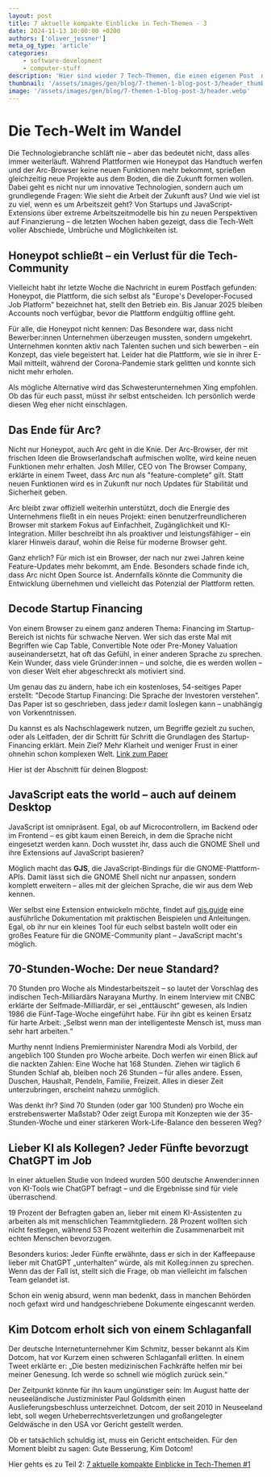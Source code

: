 ```yaml
---
layout: post
title: 7 aktuelle kompakte Einblicke in Tech-Themen - 3
date: 2024-11-13 10:00:00 +0200
authors: ['oliver_jessner']
meta_og_type: 'article'
categories:
    - software-development
    - computer-stuff
description: 'Hier sind wieder 7 Tech-Themen, die einen eigenen Post  nicht rechtfertigen!'
thumbnail: '/assets/images/gen/blog/7-themen-1-blog-post-3/header_thumbnail.webp'
image: '/assets/images/gen/blog/7-themen-1-blog-post-3/header.webp'
---
```


# Die Tech-Welt im Wandel

Die Technologiebranche schläft nie – aber das bedeutet nicht, dass alles immer weiterläuft. Während Plattformen wie Honeypot das Handtuch werfen und der Arc-Browser keine neuen Funktionen mehr bekommt, sprießen gleichzeitig neue Projekte aus dem Boden, die die Zukunft formen wollen. Dabei geht es nicht nur um innovative Technologien, sondern auch um grundlegende Fragen: Wie sieht die Arbeit der Zukunft aus? Und wie viel ist zu viel, wenn es um Arbeitszeit geht? Von Startups und JavaScript-Extensions über extreme Arbeitszeitmodelle bis hin zu neuen Perspektiven auf Finanzierung – die letzten Wochen haben gezeigt, dass die Tech-Welt voller Abschiede, Umbrüche und Möglichkeiten ist.

## Honeypot schließt – ein Verlust für die Tech-Community

Vielleicht habt ihr letzte Woche die Nachricht in eurem Postfach gefunden: Honeypot, die Plattform, die sich selbst als "Europe's Developer-Focused Job Platform" bezeichnet hat, stellt den Betrieb ein. Bis Januar 2025 bleiben Accounts noch verfügbar, bevor die Plattform endgültig offline geht.

Für alle, die Honeypot nicht kennen: Das Besondere war, dass nicht Bewerber:innen Unternehmen überzeugen mussten, sondern umgekehrt. Unternehmen konnten aktiv nach Talenten suchen und sich bewerben – ein Konzept, das viele begeistert hat. Leider hat die Plattform, wie sie in ihrer E-Mail mitteilt, während der Corona-Pandemie stark gelitten und konnte sich nicht mehr erholen.

Als mögliche Alternative wird das Schwesterunternehmen Xing empfohlen. Ob das für euch passt, müsst ihr selbst entscheiden. Ich persönlich werde diesen Weg eher nicht einschlagen.

## Das Ende für Arc?

Nicht nur Honeypot, auch Arc geht in die Knie.
Der Arc-Browser, der mit frischen Ideen die Browserlandschaft aufmischen wollte, wird keine neuen Funktionen mehr erhalten. Josh Miller, CEO von The Browser Company, erklärte in einem Tweet, dass Arc nun als "feature-complete" gilt. Statt neuen Funktionen wird es in Zukunft nur noch Updates für Stabilität und Sicherheit geben.

Arc bleibt zwar offiziell weiterhin unterstützt, doch die Energie des Unternehmens fließt in ein neues Projekt: einen benutzerfreundlicheren Browser mit starkem Fokus auf Einfachheit, Zugänglichkeit und KI-Integration. Miller beschreibt ihn als proaktiver und leistungsfähiger – ein klarer Hinweis darauf, wohin die Reise für moderne Browser geht.

Ganz ehrlich? Für mich ist ein Browser, der nach nur zwei Jahren keine Feature-Updates mehr bekommt, am Ende. Besonders schade finde ich, dass Arc nicht Open Source ist. Andernfalls könnte die Community die Entwicklung übernehmen und vielleicht das Potenzial der Plattform retten.

## Decode Startup Financing

Von einem Browser zu einem ganz anderen Thema:
Financing im Startup-Bereich ist nichts für schwache Nerven. Wer sich das erste Mal mit Begriffen wie Cap Table, Convertible Note oder Pre-Money Valuation auseinandersetzt, hat oft das Gefühl, in einer anderen Sprache zu sprechen. Kein Wunder, dass viele Gründer:innen – und solche, die es werden wollen – von dieser Welt eher abgeschreckt als motiviert sind.

Um genau das zu ändern, habe ich ein kostenloses, 54-seitiges Paper erstellt: "Decode Startup Financing: Die Sprache der Investoren verstehen". Das Paper ist so geschrieben, dass jede:r damit loslegen kann – unabhängig von Vorkenntnissen.

Du kannst es als Nachschlagewerk nutzen, um Begriffe gezielt zu suchen, oder als Leitfaden, der dir Schritt für Schritt die Grundlagen des Startup-Financing erklärt. Mein Ziel? Mehr Klarheit und weniger Frust in einer ohnehin schon komplexen Welt. [Link zum Paper](https://buymeacoffee.com/oliverjessner/e/335647)

Hier ist der Abschnitt für deinen Blogpost:

## JavaScript eats the world – auch auf deinem Desktop

JavaScript ist omnipräsent. Egal, ob auf Microcontrollern, im Backend oder im Frontend – es gibt kaum einen Bereich, in dem die Sprache nicht eingesetzt werden kann. Doch wusstet ihr, dass auch die GNOME Shell und ihre Extensions auf JavaScript basieren?

Möglich macht das **GJS**, die JavaScript-Bindings für die GNOME-Plattform-APIs. Damit lässt sich die GNOME Shell nicht nur anpassen, sondern komplett erweitern – alles mit der gleichen Sprache, die wir aus dem Web kennen.

Wer selbst eine Extension entwickeln möchte, findet auf [gjs.guide](https://gjs.guide) eine ausführliche Dokumentation mit praktischen Beispielen und Anleitungen. Egal, ob ihr nur ein kleines Tool für euch selbst basteln wollt oder ein großes Feature für die GNOME-Community plant – JavaScript macht's möglich.

## 70-Stunden-Woche: Der neue Standard?

70 Stunden pro Woche als Mindestarbeitszeit – so lautet der Vorschlag des indischen Tech-Milliardärs Narayana Murthy. In einem Interview mit CNBC erklärte der Selfmade-Milliardär, er sei „enttäuscht“ gewesen, als Indien 1986 die Fünf-Tage-Woche eingeführt habe. Für ihn gibt es keinen Ersatz für harte Arbeit: „Selbst wenn man der intelligenteste Mensch ist, muss man sehr hart arbeiten.“

Murthy nennt Indiens Premierminister Narendra Modi als Vorbild, der angeblich 100 Stunden pro Woche arbeite. Doch werfen wir einen Blick auf die nackten Zahlen: Eine Woche hat 168 Stunden. Ziehen wir täglich 6 Stunden Schlaf ab, bleiben noch 26 Stunden – für alles andere. Essen, Duschen, Haushalt, Pendeln, Familie, Freizeit. Alles in dieser Zeit unterzubringen, erscheint nahezu unmöglich.

Was denkt ihr? Sind 70 Stunden (oder gar 100 Stunden) pro Woche ein erstrebenswerter Maßstab? Oder zeigt Europa mit Konzepten wie der 35-Stunden-Woche und einer stärkeren Work-Life-Balance den besseren Weg?

## Lieber KI als Kollegen? Jeder Fünfte bevorzugt ChatGPT im Job

In einer aktuellen Studie von Indeed wurden 500 deutsche Anwender:innen von KI-Tools wie ChatGPT befragt – und die Ergebnisse sind für viele überraschend.

19 Prozent der Befragten gaben an, lieber mit einem KI-Assistenten zu arbeiten als mit menschlichen Teammitgliedern. 28 Prozent wollten sich nicht festlegen, während 53 Prozent weiterhin die Zusammenarbeit mit echten Menschen bevorzugen.

Besonders kurios: Jeder Fünfte erwähnte, dass er sich in der Kaffeepause lieber mit ChatGPT „unterhalten“ würde, als mit Kolleg:innen zu sprechen. Wenn das der Fall ist, stellt sich die Frage, ob man vielleicht im falschen Team gelandet ist.

Schon ein wenig absurd, wenn man bedenkt, dass in manchen Behörden noch gefaxt wird und handgeschriebene Dokumente eingescannt werden.

## Kim Dotcom erholt sich von einem Schlaganfall

Der deutsche Internetunternehmer Kim Schmitz, besser bekannt als Kim Dotcom, hat vor Kurzem einen schweren Schlaganfall erlitten. In einem Tweet erklärte er: „Die besten medizinischen Fachkräfte helfen mir bei meiner Genesung. Ich werde so schnell wie möglich zurück sein.“

Der Zeitpunkt könnte für ihn kaum ungünstiger sein: Im August hatte der neuseeländische Justizminister Paul Goldsmith einen Auslieferungsbeschluss unterzeichnet. Dotcom, der seit 2010 in Neuseeland lebt, soll wegen Urheberrechtsverletzungen und großangelegter Geldwäsche in den USA vor Gericht gestellt werden.

Ob er tatsächlich schuldig ist, muss ein Gericht entscheiden. Für den Moment bleibt zu sagen: Gute Besserung, Kim Dotcom!

Hier gehts es zu Teil 2: [7 aktuelle kompakte Einblicke in Tech-Themen \#1](/blog/2024-11-13-7-themen-1-blog-post-nr1/)

